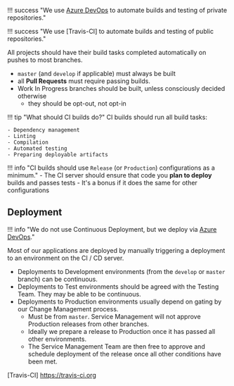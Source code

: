 !!! success "We use [Azure DevOps] to automate builds and testing of private repositories."

!!! success "We use [Travis-CI] to automate builds and testing of public repositories."

All projects should have their build tasks completed automatically on pushes to most branches.

- `master` (and `develop` if applicable) must always be built
- all **Pull Requests** must require passing builds.
- Work In Progress branches should be built, unless consciously decided otherwise
    - they should be opt-out, not opt-in

!!! tip "What should CI builds do?"
    CI builds should run all build tasks:

    - Dependency management
    - Linting
    - Compilation
    - Automated testing
    - Preparing deployable artifacts

!!! info "CI builds should use `Release` (or `Production`) configurations as a minimum."
    - The CI server should ensure that code you **plan to deploy** builds and passes tests
    - It's a bonus if it does the same for other configurations

## Deployment

!!! info "We do not use Continuous Deployment, but we deploy via [Azure DevOps]."

Most of our applications are deployed by manually triggering a deployment to an environment on the CI / CD server.

- Deployments to Development environments (from the `develop` or `master` branch) can be continuous.
- Deployments to Test environments should be agreed with the Testing Team. They may be able to be continuous.
- Deployments to Production environments usually depend on gating by our Change Management process.
    - Must be from `master`. Service Management will not approve Production releases from other branches.
    - Ideally we prepare a release to Production once it has passed all other environments.
    - The Service Management Team are then free to approve and schedule deployment of the release once all other conditions have been met.

[Azure DevOps]: https://universityofnottingham.visualstudio.com
[Travis-CI] https://travis-ci.org